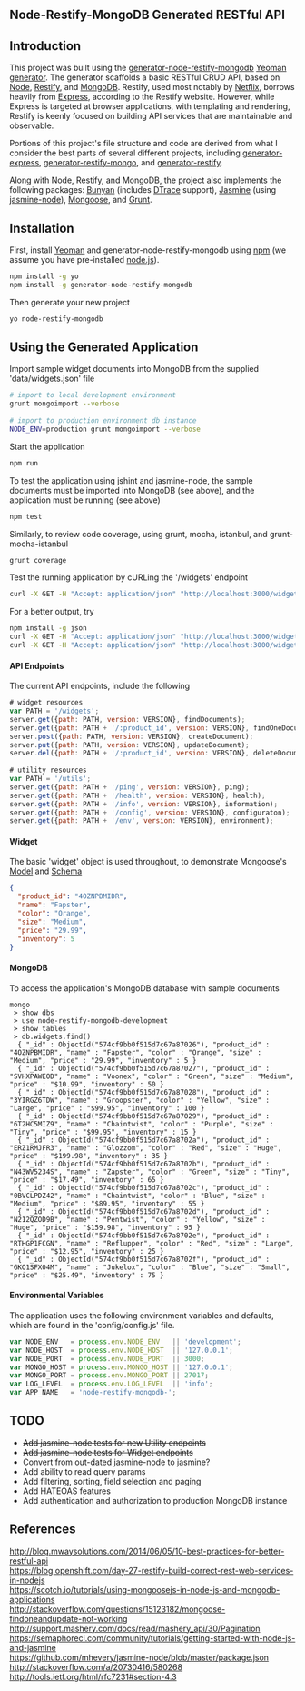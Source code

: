 ## Node-Restify-MongoDB Generated RESTful API

## Introduction
This project was built using the [generator-node-restify-mongodb](https://www.npmjs.com/package/generator-node-restify-mongodb)
 [Yeoman generator](http://yeoman.io/generators/). The generator scaffolds a basic RESTful CRUD API, based on [Node](https://nodejs.org), [Restify](http://restify.com),
 and [MongoDB](https://www.mongodb.com). Restify, used most notably by [Netflix](http://techblog.netflix.com/2014/11/nodejs-in-flames.html),
 borrows heavily from [Express](http://expressjs.com), according to the Restify website. However, while Express is targeted at browser
 applications, with templating and rendering, Restify is keenly focused on building API services that are maintainable and observable.         

Portions of this project's file structure and code are derived from what I consider the best parts of several different
 projects, including [generator-express](https://github.com/expressjs/generator),
 [generator-restify-mongo](https://github.com/lawrence-yu/generator-restify-mongo), and
 [generator-restify](https://github.com/chris-l/generator-restify).

Along with Node, Restify, and MongoDB, the project also implements the following packages: [Bunyan](https://github.com/trentm/node-bunyan)
 (includes [DTrace](http://dtrace.org/blogs/about/) support), [Jasmine](https://github.com/mhevery/jasmine-node)
 (using [jasmine-node](https://github.com/mhevery/jasmine-node)),
 [Mongoose](http://mongoosejs.com/index.html), and [Grunt](http://gruntjs.com).

## Installation
First, install [Yeoman](http://yeoman.io) and generator-node-restify-mongodb using [npm](https://www.npmjs.com/)
 (we assume you have pre-installed [node.js](https://nodejs.org/)).
``` bash
npm install -g yo
npm install -g generator-node-restify-mongodb
```

Then generate your new project
``` bash
yo node-restify-mongodb
```

## Using the Generated Application
Import sample widget documents into MongoDB from the supplied 'data/widgets.json' file
``` bash
# import to local development environment
grunt mongoimport --verbose
  
# import to production environment db instance
NODE_ENV=production grunt mongoimport --verbose
```

Start the application
``` bash
npm run
```

To test the application using jshint and jasmine-node, the sample documents must be imported into MongoDB (see above), and the application must be running (see above)
``` bash
npm test
```

Similarly, to review code coverage, using grunt, mocha, istanbul, and grunt-mocha-istanbul
``` bash
grunt coverage
```



Test the running application by cURLing the '/widgets' endpoint
``` bash
curl -X GET -H "Accept: application/json" "http://localhost:3000/widgets"
```
For a better output, try
``` bash
npm install -g json
curl -X GET -H "Accept: application/json" "http://localhost:3000/widgets" --silent | json
curl -X GET -H "Accept: application/json" "http://localhost:3000/widgets/SVHXPAWEOD" --silent | json
```

#### API Endpoints
The current API endpoints, include the following
``` javascript
# widget resources
var PATH = '/widgets';
server.get({path: PATH, version: VERSION}, findDocuments);
server.get({path: PATH + '/:product_id', version: VERSION}, findOneDocument);
server.post({path: PATH, version: VERSION}, createDocument);
server.put({path: PATH, version: VERSION}, updateDocument);
server.del({path: PATH + '/:product_id', version: VERSION}, deleteDocument);
  
# utility resources
var PATH = '/utils';
server.get({path: PATH + '/ping', version: VERSION}, ping);
server.get({path: PATH + '/health', version: VERSION}, health);
server.get({path: PATH + '/info', version: VERSION}, information);
server.get({path: PATH + '/config', version: VERSION}, configuraton);
server.get({path: PATH + '/env', version: VERSION}, environment);
```

#### Widget
The basic 'widget' object is used throughout, to demonstrate Mongoose's
 [Model](http://mongoosejs.com/docs/models.html) and [Schema](http://mongoosejs.com/docs/guide.html)
``` json
{
  "product_id": "4OZNPBMIDR",
  "name": "Fapster",
  "color": "Orange",
  "size": "Medium",
  "price": "29.99",
  "inventory": 5
}
```

#### MongoDB
To access the application's MongoDB database with sample documents
```
mongo
 > show dbs
 > use node-restify-mongodb-development
 > show tables
 > db.widgets.find()
  { "_id" : ObjectId("574cf9bb0f515d7c67a87026"), "product_id" : "4OZNPBMIDR", "name" : "Fapster", "color" : "Orange", "size" : "Medium", "price" : "29.99", "inventory" : 5 }
  { "_id" : ObjectId("574cf9bb0f515d7c67a87027"), "product_id" : "SVHXPAWEOD", "name" : "Voonex", "color" : "Green", "size" : "Medium", "price" : "$10.99", "inventory" : 50 }
  { "_id" : ObjectId("574cf9bb0f515d7c67a87028"), "product_id" : "3YIRGZ6TDW", "name" : "Groopster", "color" : "Yellow", "size" : "Large", "price" : "$99.95", "inventory" : 100 }
  { "_id" : ObjectId("574cf9bb0f515d7c67a87029"), "product_id" : "6T2HC5MIZ9", "name" : "Chaintwist", "color" : "Purple", "size" : "Tiny", "price" : "$99.95", "inventory" : 15 }
  { "_id" : ObjectId("574cf9bb0f515d7c67a8702a"), "product_id" : "ERZ1RMJFR3", "name" : "Glozzom", "color" : "Red", "size" : "Huge", "price" : "$199.98", "inventory" : 35 }
  { "_id" : ObjectId("574cf9bb0f515d7c67a8702b"), "product_id" : "N43WV5234S", "name" : "Zapster", "color" : "Green", "size" : "Tiny", "price" : "$17.49", "inventory" : 65 }
  { "_id" : ObjectId("574cf9bb0f515d7c67a8702c"), "product_id" : "0BVCLPDZ42", "name" : "Chaintwist", "color" : "Blue", "size" : "Medium", "price" : "$89.95", "inventory" : 55 }
  { "_id" : ObjectId("574cf9bb0f515d7c67a8702d"), "product_id" : "N212QZOD9B", "name" : "Pentwist", "color" : "Yellow", "size" : "Huge", "price" : "$159.98", "inventory" : 95 }
  { "_id" : ObjectId("574cf9bb0f515d7c67a8702e"), "product_id" : "RTHGP1FCGN", "name" : "Reflupper", "color" : "Red", "size" : "Large", "price" : "$12.95", "inventory" : 25 }
  { "_id" : ObjectId("574cf9bb0f515d7c67a8702f"), "product_id" : "GKO1SFX04M", "name" : "Jukelox", "color" : "Blue", "size" : "Small", "price" : "$25.49", "inventory" : 75 }
```

#### Environmental Variables
The application uses the following environment variables and defaults, which are found in the 'config/config.js' file.
``` javascript
var NODE_ENV   = process.env.NODE_ENV   || 'development';
var NODE_HOST  = process.env.NODE_HOST  || '127.0.0.1';
var NODE_PORT  = process.env.NODE_PORT  || 3000;
var MONGO_HOST = process.env.MONGO_HOST || '127.0.0.1';
var MONGO_PORT = process.env.MONGO_PORT || 27017;
var LOG_LEVEL  = process.env.LOG_LEVEL  || 'info';
var APP_NAME   = 'node-restify-mongodb-';
```

## TODO
* ~~Add jasmine-node tests for new Utility endpoints~~
* ~~Add jasmine-node tests for Widget endpoints~~
* Convert from out-dated jasmine-node to jasmine?
* Add ability to read query params
* Add filtering, sorting, field selection and paging
* Add HATEOAS features
* Add authentication and authorization to production MongoDB instance


## References
http://blog.mwaysolutions.com/2014/06/05/10-best-practices-for-better-restful-api  
https://blog.openshift.com/day-27-restify-build-correct-rest-web-services-in-nodejs  
https://scotch.io/tutorials/using-mongoosejs-in-node-js-and-mongodb-applications  
http://stackoverflow.com/questions/15123182/mongoose-findoneandupdate-not-working  
http://support.mashery.com/docs/read/mashery_api/30/Pagination  
https://semaphoreci.com/community/tutorials/getting-started-with-node-js-and-jasmine  
https://github.com/mhevery/jasmine-node/blob/master/package.json  
http://stackoverflow.com/a/20730416/580268  
http://tools.ietf.org/html/rfc7231#section-4.3  
